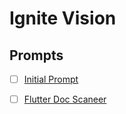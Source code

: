 # Ignite Vision

## Prompts
- [ ] [Initial Prompt](./start.md)
- [ ] [Flutter Doc Scaneer](./flutter-doc-scanner.md)

